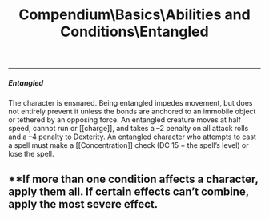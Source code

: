 ﻿---
lang: en
aliases: [Entangled]
title: Compendium\Basics\Abilities and Conditions\Entangled
tag: Conditions
---

---
##### Entangled

The character is ensnared. Being entangled impedes movement, but does not entirely prevent it unless the bonds are anchored to an immobile object or tethered by an opposing force. An entangled creature moves at half speed, cannot run or [[charge]], and takes a –2 penalty on all attack rolls and a –4 penalty to Dexterity. An entangled character who attempts to cast a spell must make a [[Concentration]] check (DC 15 + the spell’s level) or lose the spell.

**If more than one condition affects a character, apply them all. If certain effects can’t combine, apply the most severe effect.
<br><br>
---
